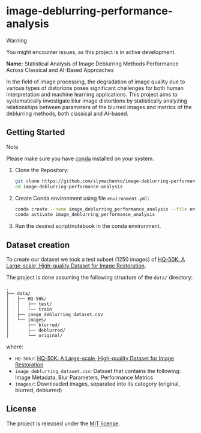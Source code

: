 # image-deblurring-performance-analysis

> [!WARNING]
> You might encounter issues, as this project is in active development.

**Name:** Statistical Analysis of Image Deblurring Methods Performance Across Classical and AI-Based Approaches  

In the field of image processing, the degradation of image quality due to various types of distorions poses significant challenges for both human interpretation and machine learning applications. This project aims to systematically investigate blur image distortions by statistically analyzing relationships between parameters of the blurred images and metrics of the deblurring methods, both classical and AI-based.

## Getting Started

> [!NOTE]
> Please make sure you have [conda](https://docs.conda.io/projects/conda/en/latest/user-guide/install/index.html) installed on your system.

1. Clone the Repository:

    ```bash
    git clone https://github.com/slymachenko/image-deblurring-performance-analysis.git
    cd image-deblurring-performance-analysis
    ```

2. Create Conda environment using file `environment.yml`:

    ```bash
    conda create --name image_deblurring_performance_analysis --file environment.yml
    conda activate image_deblurring_performance_analysis
    ```

3. Run the desired script/notebook in the conda environment.

## Dataset creation

To create our dataset we took a test subset (1250 images) of [HQ-50K: A Large-scale, High-quality Dataset for Image Restoration](https://github.com/littleYaang/HQ-50K).

The project is done assuming the following structure of the `data/` directory:

```text
.
├── data/
│   ├── HQ-50k/
│   │   ├── test/
│   │   └── train
│   ├── image_deblurring_dataset.csv
│   └── images/
│       ├── blurred/
│       ├── deblurred/
│       └── original/
```

where:

- `HQ-50k/`: [HQ-50K: A Large-scale, High-quality Dataset for Image Restoration](https://github.com/littleYaang/HQ-50K)
- `image_deblurring_dataset.csv`: Dataset that contains the following: Image Metadata, Blur Parameters, Performance Metrics
- `images/`: Downloaded images, separated into its category (original, blurred, deblurred)

## License

The project is released under the [MIT license](LICENSE).
